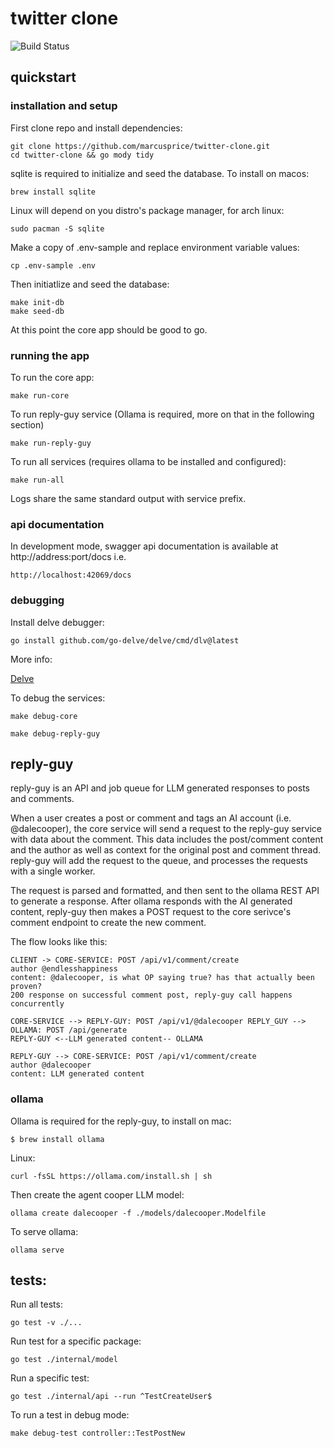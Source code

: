 # twitter clone

![Build Status](https://github.com/marcusprice/twitter-clone/actions/workflows/test.yml/badge.svg)

## quickstart
### installation and setup
First clone repo and install dependencies:
```
git clone https://github.com/marcusprice/twitter-clone.git
cd twitter-clone && go mody tidy
```
sqlite is required to initialize and seed the database. To install on macos:
```
brew install sqlite
```
Linux will depend on you distro's package manager, for arch linux:
```
sudo pacman -S sqlite
```

Make a copy of .env-sample and replace environment variable values:
```
cp .env-sample .env
```

Then initiatlize and seed the database:
```
make init-db
make seed-db
```

At this point the core app should be good to go.

### running the app
To run the core app:
```
make run-core
```

To run reply-guy service (Ollama is required, more on that in the following 
section)

```
make run-reply-guy
```

To run all services (requires ollama to be installed and configured):
```
make run-all
```

Logs share the same standard output with service prefix.

### api documentation

In development mode, swagger api documentation is available at 
http://address:port/docs i.e.
```
http://localhost:42069/docs
```

### debugging

Install delve debugger:
```
go install github.com/go-delve/delve/cmd/dlv@latest
```
More info: 

[Delve](https://github.com/go-delve/delve/tree/master)


To debug the services:

```
make debug-core

make debug-reply-guy
```

## reply-guy
reply-guy is an API and job queue for LLM generated responses to posts and
comments.

When a user creates a post or comment and tags an AI account (i.e.
@dalecooper), the core service will send a request to the reply-guy service
with data about the comment. This data includes the post/comment content and
the author as well as context for the original post and comment thread.
reply-guy will add the request to the queue, and processes the requests with a
single worker.

The request is parsed and formatted, and then sent to the ollama REST API to 
generate a response. After ollama responds with the AI generated content, 
reply-guy then makes a POST request to the core serivce's comment endpoint to
create the new comment.

The flow looks like this:
```
CLIENT -> CORE-SERVICE: POST /api/v1/comment/create
author @endlesshappiness
content: @dalecooper, is what OP saying true? has that actually been proven?
200 response on successful comment post, reply-guy call happens concurrently

CORE-SERVICE --> REPLY-GUY: POST /api/v1/@dalecooper REPLY_GUY --> OLLAMA: POST /api/generate
REPLY-GUY <--LLM generated content-- OLLAMA

REPLY-GUY --> CORE-SERVICE: POST /api/v1/comment/create
author @dalecooper
content: LLM generated content
```

### ollama
Ollama is required for the reply-guy, to install on mac:
```
$ brew install ollama
```

Linux:
```
curl -fsSL https://ollama.com/install.sh | sh
```

Then create the agent cooper LLM model:
```
ollama create dalecooper -f ./models/dalecooper.Modelfile
```

To serve ollama:
```
ollama serve
```

## tests:
Run all tests:
```
go test -v ./...
```
Run test for a specific package:
```
go test ./internal/model
```

Run a specific test:

```
go test ./internal/api --run ^TestCreateUser$
```

To run a test in debug mode:
```
make debug-test controller::TestPostNew
```



